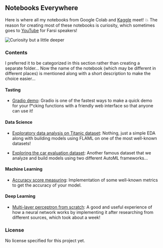 ## Notebooks Everywhere

Here is where all my notebooks from Google Colab and [Kaggle](https://www.kaggle.com/sheikhartin) meet! :boom: The reason for creating most of these notebooks is curiosity, which sometimes goes to [YouTube](https://www.youtube.com/channel/UCVfu2o2wsYq7XLJD5lLAQtg) for Farsi speakers!

![Curiosity but a little deeper](https://media.giphy.com/media/QvAeXpCo9eiEEozM09/giphy.gif)

### Contents

I preferred it to be categorized in this section rather than creating a separate folder... Now the name of the notebook (which may be different in different places) is mentioned along with a short description to make the choice easier...

#### Tasting

- [Gradio demo](Gradio_Demo.ipynb): Gradio is one of the fastest ways to make a quick demo for your f\*cking functions with a friendly web interface so that anyone can use it!

#### Data Science

- [Exploratory data analysis on Titanic dataset](Titanic_EDA.ipynb): Nothing, just a simple EDA along with building models using FLAML on one of the most well-known datasets!

- [Exploring the car evaluation dataset](Car_Evaluation_EDA.ipynb): Another famous dataset that we analyze and build models using two different AutoML frameworks...

#### Machine Learning

- [Accuracy score measuring](Accuracy_Score_Measuring.ipynb): Implementation of some well-known metrics to get the accuracy of your model.

#### Deep Learning

- [Multi-layer perceptron from scratch](Multilayer_Perceptron_From_Scratch.ipynb): A good and useful experience of how a neural network works by implementing it after researching from different sources, which took about a week!

### License

No license specified for this project yet.
